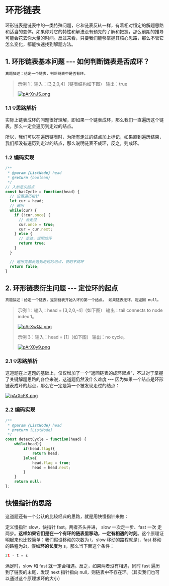 # 环形链表

环形链表是链表中的一类特殊问题，它和链表反转一样，有着相对恒定的解题思路和适当的变体。如果你对它的特性和解法没有预先的了解和把握，那么前期的推导可能会花去你大量的时间。反过来看，只要我们能够掌握其核心思路，那么不管它怎么变化，都能快速找到解题方法。

## 1. 环形链表基本问题 --- 如何判断链表是否成环？

```cmd
真题描述：给定一个链表，判断链表中是否有环。
```

>示例 1：输入：[3,2,0,4]（链表结构如下图） 输出：true
>
> [![pArXnJS.png](https://s21.ax1x.com/2024/11/04/pArXnJS.png)](https://imgse.com/i/pArXnJS)

### 1.1 💡思路解析

实际上链表成环的问题很好理解，即如果一个链表成环，那么我们一直遍历这个链表，那么一定会遍历到走过的结点。

所以，我们可以在遍历链表时，为所有走过的结点加上标记，如果直到遍历结束，我们都没有遍历到走过的结点，那么说明链表不成环，反之，则成环。

### 1.2 编码实现

```js
/**
 * @param {ListNode} head
 * @return {boolean}
 */
// 入参是头结点 
const hasCycle = function(head) {
  // 设置遍历指针
  let cur = head;
  // 遍历
  while(cur) {
    if (!cur.once) {
      // 没走过
      cur.once = true;
      cur = cur.next;
    } else {
      // 走过，说明成环
      return true;
    }
  }

  // 遍历完都没遇到走过的结点，说明不成环
  return false;
}
```

## 2. 环形链表衍生问题 --- 定位环的起点

```cmd
真题描述：给定一个链表，返回链表开始入环的第一个结点。 如果链表无环，则返回 null。
```

> 示例 1：输入：head = [3,2,0,-4]（如下图） 输出：tail connects to node index 1。
>
> [![pArXwQJ.png](https://s21.ax1x.com/2024/11/04/pArXwQJ.png)](https://imgse.com/i/pArXwQJ)
>
> 示例 3：输入：head = [1]（如下图） 输出：no cycle。
>
> [![pArX0y9.png](https://s21.ax1x.com/2024/11/04/pArX0y9.png)](https://imgse.com/i/pArX0y9)

### 2.1 💡思路解析

这道题在上道题的基础上，仅仅增加了一个“返回链表的成环起点”，不过对于掌握了关键解题思路的各位来说，这道题仍然没什么难度 --- 因为如果一个结点是环形链表成环的起点，那么它一定是第一个被发现走过的结点：

[![pArXcFK.png](https://s21.ax1x.com/2024/11/04/pArXcFK.png)](https://imgse.com/i/pArXcFK)

### 2.2 编码实现

```js
/**
 * @param {ListNode} head
 * @return {ListNode}
 */
const detectCycle = function(head) {
    while(head){
        if(head.flag){
            return head;
        }else{
            head.flag = true;
            head = head.next;
        }
    }
    return null;
};
```

## 快慢指针的思路

这道题还有一个公认的比较经典的思路，就是用快慢指针来做：

定义慢指针 slow，快指针 fast。两者齐头并进， slow 一次走一步、fast 一次 走两步。**这样如果它们是在一个有环的链表里移动，一定有相遇的时刻**。这个原理证明起来也比较简单：我们假设移动的次数为 t，slow 移动的路程就是t，fast 移动的路程为2t，假如**环的长度**为 s，那么当下面这个条件：

```js
2t - t = s
```

满足时，slow 和 fast 就一定会相遇。反之，如果两者没有相遇，同时 fast 遍历到了链表的末尾，发现 next 指针指向 null，则链表中不存在环。（其实我们也可以通过这个原理求环的大小）
